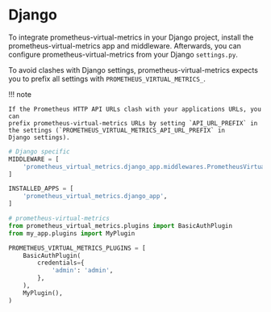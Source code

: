 # Django

To integrate prometheus-virtual-metrics in your Django project, install the
prometheus-virtual-metrics app and middleware. Afterwards, you can configure
prometheus-virtual-metrics from your Django `settings.py`.

To avoid clashes with Django settings, prometheus-virtual-metrics expects you
to prefix all settings with `PROMETHEUS_VIRTUAL_METRICS_`.

!!! note

    If the Prometheus HTTP API URLs clash with your applications URLs, you can
    prefix prometheus-virtual-metrics URLs by setting `API_URL_PREFIX` in
    the settings (`PROMETHEUS_VIRTUAL_METRICS_API_URL_PREFIX` in
    Django settings).

```python
# Django specific
MIDDLEWARE = [
    'prometheus_virtual_metrics.django_app.middlewares.PrometheusVirtualMetricsMiddleware',  # NOQA
]

INSTALLED_APPS = [
    'prometheus_virtual_metrics.django_app',
]

# prometheus-virtual-metrics
from prometheus_virtual_metrics.plugins import BasicAuthPlugin
from my_app.plugins import MyPlugin

PROMETHEUS_VIRTUAL_METRICS_PLUGINS = [
    BasicAuthPlugin(
        credentials={
            'admin': 'admin',
        },
    ),
    MyPlugin(),
)
```
